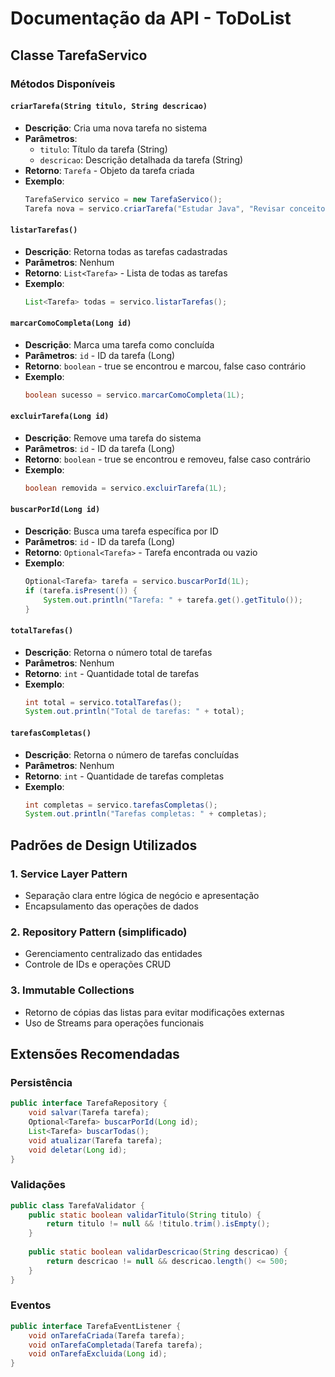 # Documentação da API - ToDoList

## Classe TarefaServico

### Métodos Disponíveis

#### `criarTarefa(String titulo, String descricao)`
- **Descrição**: Cria uma nova tarefa no sistema
- **Parâmetros**: 
  - `titulo`: Título da tarefa (String)
  - `descricao`: Descrição detalhada da tarefa (String)
- **Retorno**: `Tarefa` - Objeto da tarefa criada
- **Exemplo**:
  ```java
  TarefaServico servico = new TarefaServico();
  Tarefa nova = servico.criarTarefa("Estudar Java", "Revisar conceitos de POO");
  ```

#### `listarTarefas()`
- **Descrição**: Retorna todas as tarefas cadastradas
- **Parâmetros**: Nenhum
- **Retorno**: `List<Tarefa>` - Lista de todas as tarefas
- **Exemplo**:
  ```java
  List<Tarefa> todas = servico.listarTarefas();
  ```

#### `marcarComoCompleta(Long id)`
- **Descrição**: Marca uma tarefa como concluída
- **Parâmetros**: `id` - ID da tarefa (Long)
- **Retorno**: `boolean` - true se encontrou e marcou, false caso contrário
- **Exemplo**:
  ```java
  boolean sucesso = servico.marcarComoCompleta(1L);
  ```

#### `excluirTarefa(Long id)`
- **Descrição**: Remove uma tarefa do sistema
- **Parâmetros**: `id` - ID da tarefa (Long)
- **Retorno**: `boolean` - true se encontrou e removeu, false caso contrário
- **Exemplo**:
  ```java
  boolean removida = servico.excluirTarefa(1L);
  ```

#### `buscarPorId(Long id)`
- **Descrição**: Busca uma tarefa específica por ID
- **Parâmetros**: `id` - ID da tarefa (Long)
- **Retorno**: `Optional<Tarefa>` - Tarefa encontrada ou vazio
- **Exemplo**:
  ```java
  Optional<Tarefa> tarefa = servico.buscarPorId(1L);
  if (tarefa.isPresent()) {
      System.out.println("Tarefa: " + tarefa.get().getTitulo());
  }
  ```

#### `totalTarefas()`
- **Descrição**: Retorna o número total de tarefas
- **Parâmetros**: Nenhum
- **Retorno**: `int` - Quantidade total de tarefas
- **Exemplo**:
  ```java
  int total = servico.totalTarefas();
  System.out.println("Total de tarefas: " + total);
  ```

#### `tarefasCompletas()`
- **Descrição**: Retorna o número de tarefas concluídas
- **Parâmetros**: Nenhum
- **Retorno**: `int` - Quantidade de tarefas completas
- **Exemplo**:
  ```java
  int completas = servico.tarefasCompletas();
  System.out.println("Tarefas completas: " + completas);
  ```

## Padrões de Design Utilizados

### 1. **Service Layer Pattern**
- Separação clara entre lógica de negócio e apresentação
- Encapsulamento das operações de dados

### 2. **Repository Pattern (simplificado)**
- Gerenciamento centralizado das entidades
- Controle de IDs e operações CRUD

### 3. **Immutable Collections**
- Retorno de cópias das listas para evitar modificações externas
- Uso de Streams para operações funcionais

## Extensões Recomendadas

### Persistência
```java
public interface TarefaRepository {
    void salvar(Tarefa tarefa);
    Optional<Tarefa> buscarPorId(Long id);
    List<Tarefa> buscarTodas();
    void atualizar(Tarefa tarefa);
    void deletar(Long id);
}
```

### Validações
```java
public class TarefaValidator {
    public static boolean validarTitulo(String titulo) {
        return titulo != null && !titulo.trim().isEmpty();
    }
    
    public static boolean validarDescricao(String descricao) {
        return descricao != null && descricao.length() <= 500;
    }
}
```

### Eventos
```java
public interface TarefaEventListener {
    void onTarefaCriada(Tarefa tarefa);
    void onTarefaCompletada(Tarefa tarefa);
    void onTarefaExcluida(Long id);
}
```
